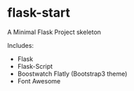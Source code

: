 # flask-start

A Minimal Flask Project skeleton

Includes:
* Flask
* Flask-Script
* Boostwatch Flatly (Bootstrap3 theme)
* Font Awesome
